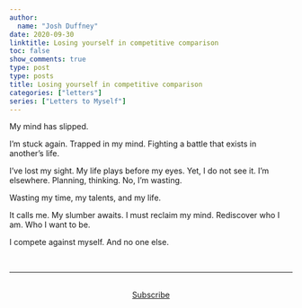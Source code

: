 ```yaml
---
author:
  name: "Josh Duffney"
date: 2020-09-30
linktitle: Losing yourself in competitive comparison
toc: false
show_comments: true
type: post
type: posts
title: Losing yourself in competitive comparison
categories: ["letters"]
series: ["Letters to Myself"]
---
```


My mind has slipped.

I’m stuck again. Trapped in my mind. Fighting a battle that exists in another’s life. 

I’ve lost my sight. My life plays before my eyes. Yet, I do not see it. I’m elsewhere. Planning, thinking. No, I’m wasting. 

Wasting my time, my talents, and my life. 

It calls me. My slumber awaits. I must reclaim my mind. Rediscover who I am. Who I want to be. 

I compete against myself. And no one else.

<br>

---

<br>

<div align="center">
<a href="https://share.mailbrew.com/joshduffney/the-duffney-digest-8iwj7ZGKXGjn">Subscribe</a>
</div>

<br>